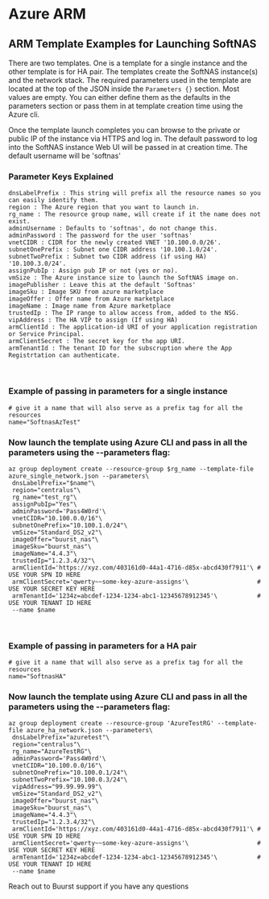# Azure ARM
## ARM Template Examples for Launching SoftNAS

There are two templates. One is a template for a single instance and the other template is for HA pair. The templates create the SoftNAS instance(s) and the network stack.
The required parameters used in the template are located at the top of the JSON inside the ```Parameters {}``` section. Most values are empty. You can either define them as the defaults in the parameters section or pass them in at template creation time using the Azure cli.

Once the template launch completes you can browse to the private or public IP of the instance via  HTTPS and log in. The default password to log into the SoftNAS instance Web UI will be passed in at creation time. The default username will be 'softnas'

### Parameter Keys Explained
```
dnsLabelPrefix : This string will prefix all the resource names so you can easily identify them.
region : The Azure region that you want to launch in.
rg_name : The resource group name, will create if it the name does not exist.
adminUsername : Defaults to 'softnas', do not change this.
adminPassword : The password for the user 'softnas'
vnetCIDR : CIDR for the newly created VNET '10.100.0.0/26'.
subnetOnePrefix : Subnet one CIDR address '10.100.1.0/24'.
subnetTwoPrefix : Subnet two CIDR address (if using HA) '10.100.3.0/24'.
assignPubIp : Assign pub IP or not (yes or no).
vmSize : The Azure instance size to launch the SoftNAS image on.
imagePublisher : Leave this at the default 'Softnas'
imageSku : Image SKU from azure marketplace
imageOffer : Offer name from Azure marketplace
imageName : Image name from Azure marketplace
trustedIp : The IP range to allow access from, added to the NSG.
vipAddress : The HA VIP to assign (If using HA)
armClientId : The application-id URI of your application registration or Service Principal.
armClientSecret : The secret key for the app URI.
armTenantId : The tenant ID for the subscruption where the App Registrtation can authenticate.
```
<br/>

### Example of passing in parameters for a single instance
```
# give it a name that will also serve as a prefix tag for all the resources
name="SoftnasAzTest"
```
### Now launch the template using Azure CLI and pass in all the parameters using the --parameters flag:
```
az group deployment create --resource-group $rg_name --template-file azure_single_network.json --parameters\
 dnsLabelPrefix="$name"\
 region="centralus"\
 rg_name="test_rg"\
 assignPubIp="Yes"\
 adminPassword='Pass4W0rd'\
 vnetCIDR="10.100.0.0/16"\
 subnetOnePrefix="10.100.1.0/24"\
 vmSize="Standard_DS2_v2"\
 imageOffer="buurst_nas"\
 imageSku="buurst_nas"\
 imageName="4.4.3"\
 trustedIp="1.2.3.4/32"\
 armClientId='https://xyz.com/403161d0-44a1-4716-d85x-abcd430f7911'\ # USE YOUR SPN ID HERE
 armClientSecret='qwerty~~some-key-azure-assigns'\                   # USE YOUR SECRET KEY HERE
 armTenantId='1234z=abcdef-1234-1234-abc1-12345678912345'\           # USE YOUR TENANT ID HERE
 --name $name
```
<br/>

### Example of passing in parameters for a HA pair

```
# give it a name that will also serve as a prefix tag for all the resources
name="SoftnasHA"
```
### Now launch the template using Azure CLI and pass in all the parameters using the --parameters flag:
```
az group deployment create --resource-group 'AzureTestRG' --template-file azure_ha_network.json --parameters\
 dnsLabelPrefix="azuretest"\
 region="centralus"\
 rg_name="AzureTestRG"\
 adminPassword='Pass4W0rd'\
 vnetCIDR="10.100.0.0/16"\
 subnetOnePrefix="10.100.0.1/24"\
 subnetTwoPrefix="10.100.0.3/24"\
 vipAddress="99.99.99.99"\
 vmSize="Standard_DS2_v2"\
 imageOffer="buurst_nas"\
 imageSku="buurst_nas"\
 imageName="4.4.3"\
 trustedIp="1.2.3.4/32"\
 armClientId='https://xyz.com/403161d0-44a1-4716-d85x-abcd430f7911'\ # USE YOUR SPN ID HERE
 armClientSecret='qwerty~~some-key-azure-assigns'\                   # USE YOUR SECRET KEY HERE
 armTenantId='1234z=abcdef-1234-1234-abc1-12345678912345'\           # USE YOUR TENANT ID HERE
 --name $name
```

Reach out to Buurst support if you have any questions

